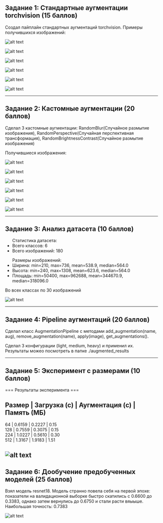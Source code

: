 ## Задание 1: Стандартные аугментации torchvision (15 баллов)

Создал пайплайн стандартных аугментаций torchvision. Примеры получившихся изображений:

![alt text](./imagesForReport/base_aughs_Гарау.png)

![alt text](./imagesForReport/base_aughs_Генос.png)

![alt text](./imagesForReport/base_aughs_Сайтама.png)

![alt text](./imagesForReport/base_aughs_Соник.png)

![alt text](./imagesForReport/base_aughs_Татсумаки.png)

![alt text](./imagesForReport/base_aughs_Фабуки.png)

---

## Задание 2: Кастомные аугментации (20 баллов)

Сделал 3 кастомные аугментации: RandomBlur(Случайное размытие изображения), 
RandomPerspective(Случайная перспективная трансформация), RandomBrightnessContrast(Случайное размытие изображения)

Получившиеся изображения:

![alt text](./imagesForReport/base_and_custom_aughs_Гарау.png)

![alt text](./imagesForReport/base_and_custom_aughs_Генос.png)

![alt text](./imagesForReport/base_and_custom_aughs_Сайтама.png)

![alt text](./imagesForReport/base_and_custom_aughs_Соник.png)

![alt text](./imagesForReport/base_and_custom_aughs_Татсумаки.png)

![alt text](./imagesForReport/base_and_custom_aughs_Фабуки.png)

---

## Задание 3: Анализ датасета (10 баллов)

<ul>
Статистика датасета:
<li>Всего классов: 6</li>
<li>Всего изображений: 180</li>
</ul>
<ul>
Размеры изображений:
  <li>Ширина: min=210, max=736, mean=538.9, median=564.0</li>
  <li>Высота: min=240, max=1308, mean=623.6, median=564.0</li>
  <li>Площадь: min=50400, max=962688, mean=344670.9, median=318096.0</li>
</ul>
Во всех классах по 30 изображений

![alt text](./imagesForReport/dataset_analysis.png)

---

## Задание 4: Pipeline аугментаций (20 баллов)

Сделал класс AugmentationPipeline с методами add_augmentation(name, aug), remove_augmentation(name), apply(image), get_augmentations().

Сделал 3 конфигурации (light, medium, heavy) и применил их. Результаты можео посмотреть в папке ./augmented_results

---

## Задание 5: Эксперимент с размерами (10 баллов)

=== Результаты эксперимента ===

Размер     | Загрузка (с) | Аугментация (с) | Память (МБ) 
-------------------------------------------------------
64         | 0.6159       | 0.2227         | 0.15        
128        | 0.7559       | 0.3075         | 0.15        
224        | 1.0227       | 0.5610         | 0.30        
512        | 1.3167       | 1.9183         | 1.51        


![alt text](./imagesForReport/size_experiment_results.png)
---

## Задание 6: Дообучение предобученных моделей (25 баллов)

Взял модель resnet18. Модель странно повела себя на первой эпохе: показатели на валидационной выборке быстро скатились с 0.6600 до 0.3383, однако затем вернулись до 0.6750 и стали расти вяыыше.
Наибольшая точность: 0.7383

![alt text](./imagesForReport/resnet18_val_loss_acc.png)
